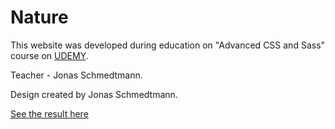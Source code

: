 # Nature

This website was developed during education on "Advanced CSS and Sass" course on [UDEMY](https://www.udemy.com/course/advanced-css-and-sass/?couponCode=ST14MT32124).

Teacher - Jonas Schmedtmann.

Design created by Jonas Schmedtmann.

[See the result here ](https://oleksandra-lavryk.github.io/nature/)

